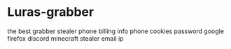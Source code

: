 # Luras-grabber
the best grabber stealer phone billing info phone  cookies password google firefox discord minecraft stealer email ip
